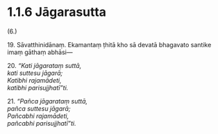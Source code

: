 

# 1.1.6 Jāgarasutta




(6.)

19\. Sāvatthinidānaṃ. Ekamantaṃ ṭhitā kho sā devatā bhagavato santike imaṃ gāthaṃ abhāsi—

20\. _“Kati jāgarataṃ suttā,_  
_kati suttesu jāgarā;_  
_Katibhi rajamādeti,_  
_katibhi parisujjhatī”ti._  


21\. _“Pañca jāgarataṃ suttā,_  
_pañca suttesu jāgarā;_  
_Pañcabhi rajamādeti,_  
_pañcabhi parisujjhatī”ti._  




